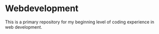 # Webdevelopment
This is a primary repository for my beginning level of coding experience in web development.
